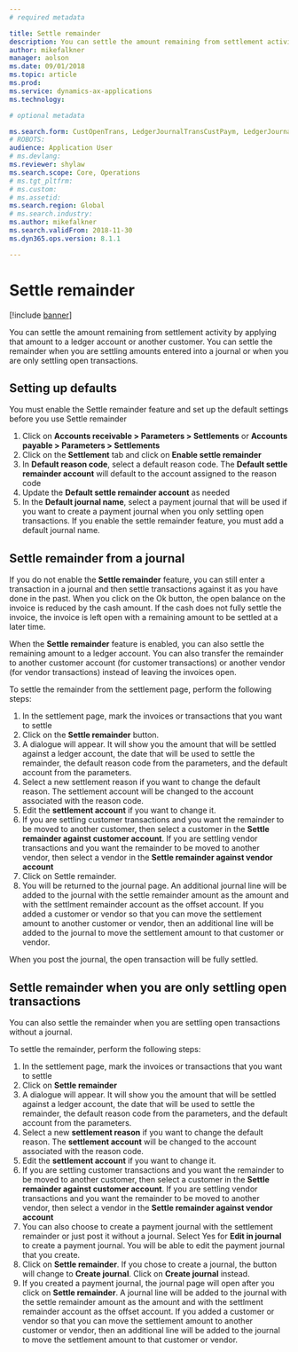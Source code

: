 ```yaml
---
# required metadata

title: Settle remainder
description: You can settle the amount remaining from settlement activity by applying that amount to a ledger account.
author: mikefalkner
manager: aolson
ms.date: 09/01/2018
ms.topic: article
ms.prod: 
ms.service: dynamics-ax-applications
ms.technology: 

# optional metadata

ms.search.form: CustOpenTrans, LedgerJournalTransCustPaym, LedgerJournalTransVendPaym, VendOpenTrans
# ROBOTS: 
audience: Application User
# ms.devlang: 
ms.reviewer: shylaw
ms.search.scope: Core, Operations
# ms.tgt_pltfrm: 
# ms.custom: 
# ms.assetid: 
ms.search.region: Global
# ms.search.industry: 
ms.author: mikefalkner
ms.search.validFrom: 2018-11-30
ms.dyn365.ops.version: 8.1.1

---
```


# Settle remainder

[!include [banner](../includes/banner.md)]

You can settle the amount remaining from settlement activity by applying that amount to a ledger account or another customer. 
You can settle the remainder when you are settling amounts entered into a journal or when you are only settling open transactions.

## Setting up defaults 
You must enable the Settle remainder feature and set up the default settings before you use Settle remainder

1)  Click on **Accounts receivable > Parameters > Settlements** or **Accounts payable > Parameters > Settlements**
2)  Click on the **Settlement** tab and click on **Enable settle remainder**
3)  In **Default reason code**, select a default reason code. The **Default settle remainder account** will default to the account assigned to the reason code
3)  Update the **Default settle remainder account** as needed
4)  In the **Default journal name**, select a payment journal that will be used if you want to create a payment journal when you only settling open transactions. If you enable the settle remainder feature, you must add a default journal name.

## Settle remainder from a journal
If you do not enable the **Settle remainder** feature, you can still enter a transaction in a journal and then settle
transactions against it as you have done in the past. When you click on the Ok button, the open balance on the invoice 
is reduced by the cash amount. If the cash does not fully settle the invoice, the invoice is left open 
with a remaining amount to be settled at a later time.

When the **Settle remainder** feature is enabled, you can also settle the remaining amount to a ledger account. You can also transfer the remainder to another customer account (for customer transactions) or another vendor (for vendor transactions) instead of leaving the invoices open. 

To settle the remainder from the settlement page, perform the following steps:

1)  In the settlement page, mark the invoices or transactions that you want to settle
2)  Click on the **Settle remainder** button.
3)  A dialogue will appear. It will show you the amount that will be settled against a ledger account, the date 
that will be used to settle the remainder, the default reason code from the parameters, and the default account from the parameters. 
4)  Select a new settlement reason if you want to change the default reason. The settlement account will be changed to the
account associated with the reason code.
5)  Edit the **settlement account** if you want to change it.
6)  If you are settling customer transactions and you want the remainder to be moved to another customer, then select a customer in the **Settle remainder against customer account**. If you are settling vendor transactions and you want the remainder to be moved to another vendor, then select a vendor in the **Settle remainder against vendor account**
6)  Click on Settle remainder.
7)  You will be returned to the journal page. An additional journal line will be added to the journal with the settle remainder amount as the amount and with the settlment remainder account as the offset account. If you added a customer or vendor so that you can move the settlement amount to another customer or vendor, then an additional line will be added to the journal to move the settlement amount to that customer or vendor.

When you post the journal, the open transaction will be fully settled. 

## Settle remainder when you are only settling open transactions
You can also settle the remainder when you are settling open transactions without a journal.

To settle the remainder, perform the following steps:

1)  In the settlement page, mark the invoices or transactions that you want to settle
2)  Click on **Settle remainder**
3)  A dialogue will appear. It will show you the amount that will be settled against a ledger account, the date 
that will be used to settle the remainder, the default reason code from the parameters, and the default account from the parameters. 
4)  Select a new **settlement reason** if you want to change the default reason. The **settlement account** will be changed to the
account associated with the reason code.
5)  Edit the **settlement account** if you want to change it.
6)  If you are settling customer transactions and you want the remainder to be moved to another customer, then select a customer in the **Settle remainder against customer account**. If you are settling vendor transactions and you want the remainder to be moved to another vendor, then select a vendor in the **Settle remainder against vendor account**
7)  You can also choose to create a payment journal with the settlement remainder or just post it without a journal. Select Yes for **Edit in journal** to create a payment journal. You will be able to edit the payment journal that you create.
8)  Click on **Settle remainder**. If you chose to create a journal, the button will change to **Create journal**. Click on **Create journal** instead.
9)  If you created a payment journal, the journal page will open after you click on **Settle remainder**. A journal line will be added to the journal with the settle remainder amount as the amount and with the settlment remainder account as the offset account. If you added a customer or vendor so that you can move the settlement amount to another customer or vendor, then an additional line will be added to the journal to move the settlement amount to that customer or vendor.
